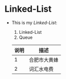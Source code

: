 # Linked-List
- This is my *Linked-List*:   
    1. Linked-List
    2. Queue
    
    
    说明   |   描述
  --------|--------------
  1       |   合肥市大黄蜂
  2       |   词汇水电费

